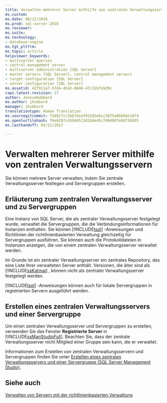 ```yaml
---
title: Verwalten mehrerer Server mithilfe von zentralen Verwaltungsservern | Microsoft-Dokumentation
ms.custom: 
ms.date: 08/12/2016
ms.prod: sql-server-2016
ms.reviewer: 
ms.suite: 
ms.technology:
- database-engine
ms.tgt_pltfrm: 
ms.topic: article
helpviewer_keywords:
- multiserver queries
- central management server
- multiserver administration [SQL Server]
- master servers [SQL Server], central management servers
- target configuration [SQL Server]
- server configuration [SQL Server]
ms.assetid: 427911a7-57d4-4542-8846-47c3267a5d9c
caps.latest.revision: 27
author: JennieHubbard
ms.author: jhubbard
manager: jhubbard
translationtype: Human Translation
ms.sourcegitcommit: f3481fcc2bb74eaf93182e6cc58f5a06666e10f4
ms.openlocfilehash: fbe8297c459d4513d1b8e45c7d64807e0d73b503
ms.lasthandoff: 04/11/2017

---
```

# <a name="administer-multiple-servers-using-central-management-servers"></a>Verwalten mehrerer Server mithilfe von zentralen Verwaltungsservern
  Sie können mehrere Server verwalten, indem Sie zentrale Verwaltungsserver festlegen und Servergruppen erstellen.  
  
## <a name="what-is-a-central-management-server-and-server-groups"></a>Erläuterung zum zentralen Verwaltungsserver und zu Servergruppen  
 Eine Instanz von SQL Server, die als zentraler Verwaltungsserver festgelegt wurde, verwaltet die Servergruppen, die die Verbindungsinformationen für Instanzen enthalten. Sie können [!INCLUDE[tsql](../includes/tsql-md.md)] -Anweisungen und Richtlinien der richtlinienbasierten Verwaltung gleichzeitig für Servergruppen ausführen. Sie können auch die Protokolldateien in Instanzen anzeigen, die von einem zentralen Verwaltungsserver verwaltet werden. 
 
 Im Grunde ist ein zentraler Verwaltungsserver ein zentrales Repository, das eine Liste Ihrer verwalteten Server enthält. Versionen, die älter sind als [!INCLUDE[ssKatmai](../includes/sskatmai-md.md)] , können nicht als zentraler Verwaltungsserver festgelegt werden.  
  
 [!INCLUDE[tsql](../includes/tsql-md.md)] -Anweisungen können auch für lokale Servergruppen in registrierten Servern ausgeführt werden.  
  
## <a name="create-central-management-server-and-server-groups"></a>Erstellen eines zentralen Verwaltungsservers und einer Servergruppe 
 Um einen zentralen Verwaltungsserver und Servergruppen zu erstellen, verwenden Sie das Fenster **Registrierte Server** in [!INCLUDE[ssManStudioFull](../includes/ssmanstudiofull-md.md)]. Beachten Sie, dass der zentrale Verwaltungsserver nicht Mitglied einer Gruppe sein kann, die er verwaltet. 
 
 Informationen zum Erstellen von zentralen Verwaltungsservern und Servergruppen finden Sie unter [Erstellen eines zentralen Verwaltungsservers und einer Servergruppe &#40;SQL Server Management Studio&#41;](../tools/sql-server-management-studio/create-a-central-management-server-and-server-group.md).  
  
## <a name="see-also"></a>Siehe auch  
 [Verwalten von Servern mit der richtlinienbasierten Verwaltung](../relational-databases/policy-based-management/administer-servers-by-using-policy-based-management.md)  
  
  

